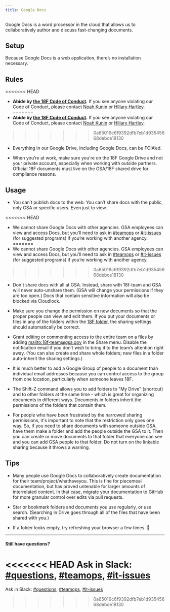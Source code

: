 ```yaml
---
title: Google Docs
---
```


Google Docs is a word processor in the cloud that allows us to collaboratively author and discuss fast-changing documents.

## <a id="setup">Setup</a>

Because Google Docs is a web application, there&rsquo;s no installation necessary.

## <a id="rules">Rules</a>

<<<<<<< HEAD
- **Abide by [the 18F Code of Conduct](/code-of-conduct).** If you see anyone violating our Code of Conduct, please contact [Noah Kunin](https://18f.slack.com/messages/noah/) or [Hillary Hartley](https://18f.slack.com/messages/hillary/).
=======
- **Abide by [the 18F Code of Conduct](/code-of-conduct).** If you see anyone violating our Code of Conduct, please contact [Noah Kunin](https://gsa-tts.slack.com/messages/noah/) or [Hillary Hartley](https://gsa-tts.slack.com/messages/hillary/).
>>>>>>> 0a65016c6f9392dfb7eb1d93545668debce18130

- Everything in our Google Drive, including Google Docs, can be FOIA&rsquo;ed.

- When you’re at work, make sure you're on the 18F Google Drive and not your private account, especially when working with outside partners. Official 18F documents must live on the GSA/18F shared drive for compliance reasons.

## <a id="usage">Usage</a>

- You can&rsquo;t publish docs to the web. You can&rsquo;t share docs with the public, only GSA or specific users. Even just to view.

<<<<<<< HEAD
- We cannot share Google Docs with other agencies. GSA employees can view and access Docs, but you&rsquo;ll need to ask in [#teamops](https://18f.slack.com/messages/team-ops) or [#it-issues](https://18f.slack.com/messages/it-issues) (for suggested programs) if you&rsquo;re working with another agency.
=======
- We cannot share Google Docs with other agencies. GSA employees can view and access Docs, but you&rsquo;ll need to ask in [#teamops](https://gsa-tts.slack.com/messages/team-ops) or [#it-issues](https://gsa-tts.slack.com/messages/it-issues) (for suggested programs) if you&rsquo;re working with another agency.
>>>>>>> 0a65016c6f9392dfb7eb1d93545668debce18130

- Don't share docs with all at GSA. Instead, share with 18f-team and GSA will never auto-unshare them. (GSA will change your permissions if they are too open.) Docs that contain sensitive information will also be blocked via Cloudlock.

- Make sure you change the permission on new documents so that the proper people can view and edit them. If you put your documents or files in any of the folders within the [18F folder](https://drive.google.com/drive/u/0/folders/0B84F26FpUP0lR1B2VVNGSi1MMVk), the sharing settings should automatically be correct.

- Grant editing or commenting access to the entire team on a files by adding <mailto:18f-team@gsa.gov> in the Share menu. Disable the notification email if you don’t wish to bring it to the team’s attention right away. (You can also create and share whole folders; new files in a folder auto-inherit the sharing settings.)

- It is much better to add a Google Group of people to a document than individual email addresses because you can control access to the group from one location, particularly when someone leaves 18F.

- The Shift-Z command allows you to add folders to "My Drive" (shortcut) and to other folders at the same time - which is great for organizing documents in different ways. Documents in folders inherit the permissions of the folders that contain them.

- For people who have been frustrated by the narrowed sharing permissions, it's important to note that the restriction only goes one way. So, if you need to share documents with someone outside GSA, have them make a folder and add the people outside the GSA to it. Then you can create or move documents to that folder that everyone can see and you can add GSA people to that folder. Do not turn on the linkable sharing because it throws a warning.

## Tips

- Many people use Google Docs to collaboratively create documentation for their team/project/whathaveyou. This is fine for piecemeal documentation, but has proved untenable for larger amounts of interrelated content. In that case, migrate your documentation to GitHub for more granular control over edits via pull requests.

- Star or bookmark folders and documents you use regularly, or use search. (Searching in Drive goes through all of the files that have been shared with you.)

- If a folder looks empty, try refreshing your browser a few times. :shrug:

---

#### Still have questions?

<<<<<<< HEAD
Ask in Slack: [#questions](https://18f.slack.com/messages/questions), [#teamops](https://18f.slack.com/messages/teamops), [#it-issues](https://18f.slack.com/messages/it-issues)
=======
Ask in Slack: [#questions](https://gsa-tts.slack.com/messages/questions), [#teamops](https://gsa-tts.slack.com/messages/teamops), [#it-issues](https://gsa-tts.slack.com/messages/it-issues)
>>>>>>> 0a65016c6f9392dfb7eb1d93545668debce18130
